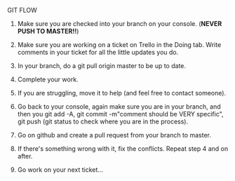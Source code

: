 GIT FLOW

1. Make sure you are checked into your branch on your console. (**NEVER PUSH TO MASTER!!**)

2. Make sure you are working on a ticket on Trello in the Doing tab. Write comments in your ticket for all the little updates you do.

3. In your branch, do a git pull origin master to be up to date.

4. Complete your work.

5. If you are struggling, move it to help (and feel free to contact someone). 

6. Go back to your console, again make sure you are in your branch, and then you git add -A, git commit -m"comment should be VERY specific", git push (git status to check where you are in the process). 

7. Go on github and create a pull request from your branch to master. 

8. If there's something wrong with it, fix the conflicts. Repeat step 4 and on after.

9. Go work on your next ticket...